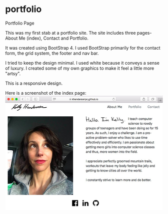 # portfolio
Portfolio Page

This was my first stab at a portfolio site. 
The site includes three pages- About Me (index), Contact and Portfolio.

It was created using BootStrap 4. I used BootStrap primarily for the contact form, the grid system, the footer and nav bar.

I tried to keep the design minimal. I used white because it conveys a sense of luxury. I created some of my own graphics to make it feel a little more "artsy". 

This is a responsive design.

Here is a screenshot of the index page:
![Screenshot of index page.](/images/screenshot.jpg?raw=true "Image of Index Page")